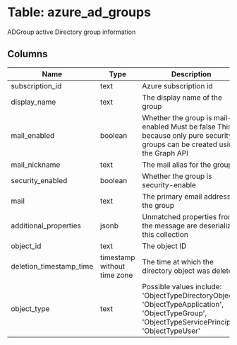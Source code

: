 
# Table: azure_ad_groups
ADGroup active Directory group information
## Columns
| Name        | Type           | Description  |
| ------------- | ------------- | -----  |
|subscription_id|text|Azure subscription id|
|display_name|text|The display name of the group|
|mail_enabled|boolean|Whether the group is mail-enabled Must be false This is because only pure security groups can be created using the Graph API|
|mail_nickname|text|The mail alias for the group|
|security_enabled|boolean|Whether the group is security-enable|
|mail|text|The primary email address of the group|
|additional_properties|jsonb|Unmatched properties from the message are deserialized this collection|
|object_id|text|The object ID|
|deletion_timestamp_time|timestamp without time zone|The time at which the directory object was deleted.|
|object_type|text|Possible values include: 'ObjectTypeDirectoryObject', 'ObjectTypeApplication', 'ObjectTypeGroup', 'ObjectTypeServicePrincipal', 'ObjectTypeUser'|
